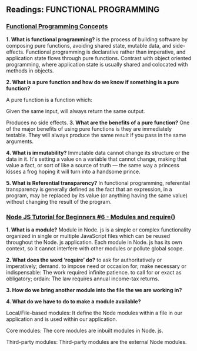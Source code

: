 ## Readings: FUNCTIONAL PROGRAMMING
### [Functional Programming Concepts](https://medium.com/the-renaissance-developer/concepts-of-functional-programming-in-javascript-6bc84220d2aa)

**1. What is functional programming?**
is the process of building software by composing pure functions, avoiding shared state, mutable data, and side-effects. Functional programming is declarative rather than imperative, and application state flows through pure functions. Contrast with object oriented programming, where application state is usually shared and colocated with methods in objects.

**2. What is a pure function and how do we know if something is a pure function?**

A pure function is a function which:

Given the same input, will always return the same output.

Produces no side effects.
**3. What are the benefits of a pure function?**
One of the major benefits of using pure functions is they are immediately testable. They will always produce the same result if you pass in the same arguments.

**4. What is immutability?**
Immutable data cannot change its structure or the data in it. It's setting a value on a variable that cannot change, making that value a fact, or sort of like a source of truth — the same way a princess kisses a frog hoping it will turn into a handsome prince.

**5. What is Referential transparency?**
In functional programming, referential transparency is generally defined as the fact that an expression, in a program, may be replaced by its value (or anything having the same value) without changing the result of the program.


### [Node JS Tutorial for Beginners #6 - Modules and require()](https://www.youtube.com/watch?v=xHLd36QoS4k)

**1. What is a module?**
Module in Node. js is a simple or complex functionality organized in single or multiple JavaScript files which can be reused throughout the Node. js application. Each module in Node. js has its own context, so it cannot interfere with other modules or pollute global scope.

**2. What does the word ‘require’ do?**
to ask for authoritatively or imperatively; demand. to impose need or occasion for; make necessary or indispensable: The work required infinite patience. to call for or exact as obligatory; ordain: The law requires annual income-tax returns.

**3. How do we bring another module into the file the we are working in?**

**4. What do we have to do to make a module available?**

Local/File-based modules: It define the Node modules within a file in our application and is used within our application.

Core modules: The core modules are inbuilt modules in Node. js. 

Third-party modules: Third-party modules are the external Node modules.
